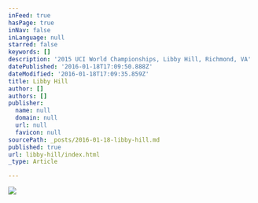```yaml
---
inFeed: true
hasPage: true
inNav: false
inLanguage: null
starred: false
keywords: []
description: '2015 UCI World Championships, Libby Hill, Richmond, VA'
datePublished: '2016-01-18T17:09:50.888Z'
dateModified: '2016-01-18T17:09:35.859Z'
title: Libby Hill
author: []
authors: []
publisher:
  name: null
  domain: null
  url: null
  favicon: null
sourcePath: _posts/2016-01-18-libby-hill.md
published: true
url: libby-hill/index.html
_type: Article

---
```

![](https://the-grid-user-content.s3-us-west-2.amazonaws.com/3f2aeeab-af93-4913-b636-ccbc5c9059dd.jpg)